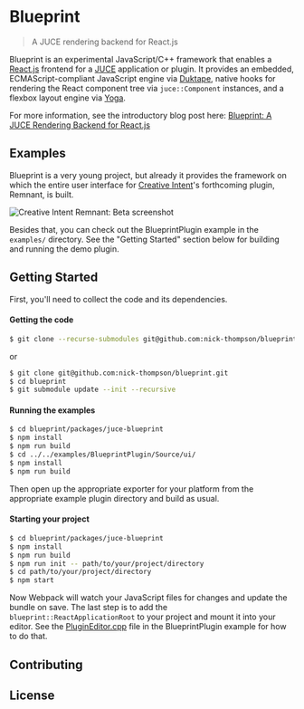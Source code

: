 # Blueprint
> A JUCE rendering backend for React.js

Blueprint is an experimental JavaScript/C++ framework that enables a [React.js](https://reactjs.org/) frontend for a [JUCE](http://juce.com/) application or plugin. It provides an embedded, ECMAScript-compliant JavaScript engine via [Duktape](http://duktape.org/), native hooks for rendering the React component tree via `juce::Component` instances, and a flexbox layout engine via [Yoga](https://yogalayout.com/).

For more information, see the introductory blog post here: [Blueprint: A JUCE Rendering Backend for React.js](https://nickwritesablog.com/blueprint-a-juce-rendering-backend-for-react-js)

## Examples
Blueprint is a very young project, but already it provides the framework on which the entire user interface for [Creative Intent](http://creativeintent.co/)'s forthcoming plugin, Remnant, is built.

![Creative Intent Remnant: Beta screenshot](https://github.com/nick-thompson/blueprint/blob/master/RemnantBeta.jpg)

Besides that, you can check out the BlueprintPlugin example in the `examples/` directory. See the "Getting Started" section
below for building and running the demo plugin.

## Getting Started
First, you'll need to collect the code and its dependencies.

#### Getting the code

```bash
$ git clone --recurse-submodules git@github.com:nick-thompson/blueprint.git
```
or
```bash
$ git clone git@github.com:nick-thompson/blueprint.git
$ cd blueprint
$ git submodule update --init --recursive
```

#### Running the examples
```bash
$ cd blueprint/packages/juce-blueprint
$ npm install
$ npm run build
$ cd ../../examples/BlueprintPlugin/Source/ui/
$ npm install
$ npm run build
```
Then open up the appropriate exporter for your platform from the appropriate example plugin directory and build as usual.

#### Starting your project
```bash
$ cd blueprint/packages/juce-blueprint
$ npm install
$ npm run build
$ npm run init -- path/to/your/project/directory
$ cd path/to/your/project/directory
$ npm start
```

Now Webpack will watch your JavaScript files for changes and update the bundle on save. The last step is to add the
`blueprint::ReactApplicationRoot` to your project and mount it into your editor. See the [PluginEditor.cpp](https://github.com/nick-thompson/blueprint/blob/master/examples/BlueprintPlugin/Source/PluginEditor.cpp#L18) file in the BlueprintPlugin example for how to do that.

## Contributing

## License

